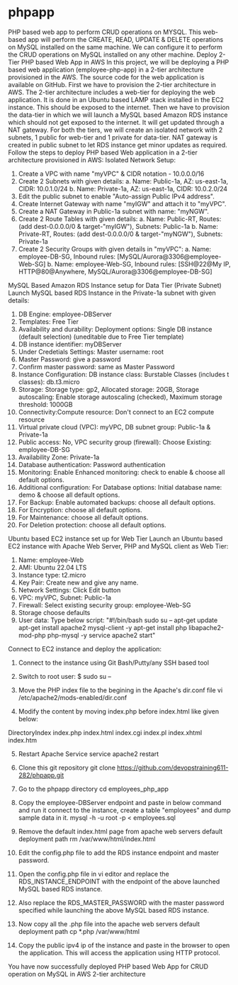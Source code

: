 # phpapp

PHP based web app to perform CRUD operations on MYSQL. 
This web-based app will perform the CREATE, READ, UPDATE & DELETE operations on MySQL installed on the same machine. We can configure it to perform the CRUD operations on MySQL installed on any other machine. 
Deploy 2-Tier PHP based Web App in AWS 
In this project, we will be deploying a PHP based web application (employee-php-app) in a 2-tier architecture provisioned in the AWS. The source code for the web application is available on GitHub. First we have to provision the 2-tier architecture in AWS. The 2-tier architecture includes a web-tier for deploying the web application. It is done in an Ubuntu based LAMP stack installed in the EC2 instance. This should be exposed to the internet. Then we have to provision the data-tier in which we will launch a MySQL based Amazon RDS instance which should not get exposed to the internet. It will get updated through a NAT gateway. For both the tiers, we will create an isolated network with 2 subnets, 1 public for web-tier and 1 private for data-tier. NAT gateway is created in public subnet to let RDS instance get minor updates as required. 
Follow the steps to deploy PHP based Web application in a 2-tier architecture provisioned in AWS:
Isolated Network Setup:
1.	Create a VPC with name "myVPC" & CIDR notation - 10.0.0.0/16
2.	Create 2 Subnets with given details: a. Name: Public-1a, AZ: us-east-1a, CIDR: 10.0.1.0/24 b. Name: Private-1a, AZ: us-east-1a, CIDR: 10.0.2.0/24
3.	Edit the public subnet to enable "Auto-assign Public IPv4 address".
4.	Create Internet Gateway with name "myIGW" and attach it to "myVPC".
5.	Create a NAT Gateway in Public-1a subnet with name: "myNGW".
6.	Create 2 Route Tables with given details: a. Name: Public-RT, Routes: (add dest-0.0.0.0/0 & target-"myIGW"), Subnets: Public-1a b. Name: Private-RT, Routes: (add dest-0.0.0.0/0 & target-"myNGW"), Subnets: Private-1a
7.	Create 2 Security Groups with given details in "myVPC": a. Name: employee-DB-SG, Inbound rules: [MySQL/Aurora@3306@employee-Web-SG] b. Name: employee-Web-SG, Inbound rules: [SSH@22@My IP, HTTP@80@Anywhere, MySQL/Aurora@3306@employee-DB-SG]

MySQL Based Amazon RDS Instance setup for Data Tier (Private Subnet) 
Launch MySQL based RDS Instance in the Private-1a subnet with given details:
1.	DB Engine: employee-DBServer
2.	Templates: Free Tier
3.	Availability and durability: Deployment options: Single DB instance (default selection) (uneditable due to Free Tier template)
4.	DB instance identifier: myDBServer
5.	Under Credetials Settings: Master username: root
6.	Master Password: give a password
7.	Confirm master password: same as Master Password
8.	Instance Configuration: DB instance class: Burstable Classes (includes t classes): db.t3.micro
9.	Storage: Storage type: gp2, Allocated storage: 20GB, Storage autoscaling: Enable storage autoscaling (checked), Maximum storage threshold: 1000GB
10.	Connectivity:Compute resource: Don't connect to an EC2 compute resource
11.	Virtual private cloud (VPC): myVPC, DB subnet group: Public-1a & Private-1a
12.	Public access: No, VPC security group (firewall): Choose Existing: employee-DB-SG
13.	Availability Zone: Private-1a
14.	Database authentication: Password authentication
15.	Monitoring: Enable Enhanced monitoring: check to enable & choose all default options.
16.	Additional configuration: For Database options: Initial database name: demo & choose all default options.
17.	For Backup: Enable automated backups: choose all default options.
18.	For Encryption: choose all default options.
19.	For Maintenance: choose all default options.
20.	For Deletion protection: choose all default options.

Ubuntu based EC2 instance set up for Web Tier 
Launch an Ubuntu based EC2 instance with Apache Web Server, PHP and MySQL client as Web Tier:
1.	Name: employee-Web
2.	AMI: Ubuntu 22.04 LTS
3.	Instance type: t2.micro
4.	Key Pair: Create new and give any name.
5.	Network Settings: Click Edit button
6.	VPC: myVPC, Subnet: Public-1a
7.	Firewall: Select existing security group: employee-Web-SG
8.	Storage choose defaults
9.	User data: Type below script:
"#!/bin/bash 
sudo su – 
apt-get update 
apt-get install apache2 mysql-client -y 
apt-get install php libapache2-mod-php php-mysql -y 
service apache2 start"

Connect to EC2 instance and deploy the application:
1.	Connect to the instance using Git Bash/Putty/any SSH based tool
2.	Switch to root user: 
$ sudo su –

3.	Move the PHP index file to the begining in the Apache's dir.conf file 
vi /etc/apache2/mods-enabled/dir.conf

4.	Modify the content by moving index.php before index.html like given below:
<IfModule mod_dir.c>
    DirectoryIndex index.php index.html index.cgi index.pl index.xhtml index.htm
</IfModule>

5.	Restart Apache Service 
service apache2 restart 

6.	Clone this git repository 
git clone https://github.com/devopstraining611-282/phpapp.git 

7.	Go to the phpapp directory 
cd employees_php_app 

8.	Copy the employee-DBServer endpoint and paste in below command and run it connect to the instance, create a table "employees" and dump sample data in it. 
mysql -h -u root -p < employees.sql 

9.	Remove the default index.html page from apache web servers default deployment path 
rm /var/www/html/index.html 

10.	Edit the config.php file to add the RDS instance endpoint and master password. 
11.	Open the config.php file in vi editor and replace the RDS_INSTANCE_ENDPOINT with the endpoint of the above launched MySQL based RDS instance.
12.	Also replace the RDS_MASTER_PASSWORD with the master password specified while launching the above MySQL based RDS instance. 
13.	Now copy all the .php file into the apache web servers default deployment path 
cp *.php /var/www/html 

14.	Copy the public ipv4 ip of the instance and paste in the browser to open the application. This will access the application using HTTP protocol. 

You have now successfully deployed PHP based Web App for CRUD operation on MySQL in AWS 2-tier architecture
